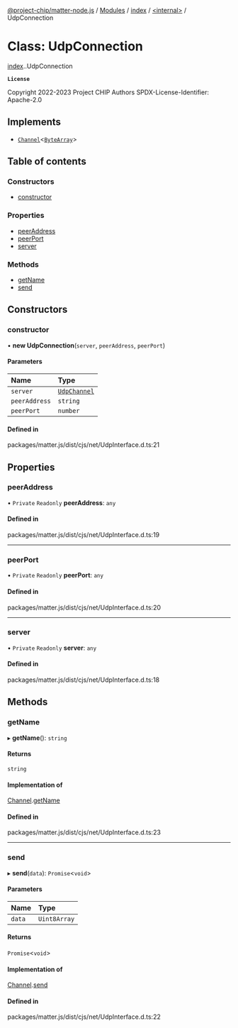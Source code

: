 [@project-chip/matter-node.js](../README.md) / [Modules](../modules.md) / [index](../modules/index.md) / [<internal\>](../modules/index._internal_.md) / UdpConnection

# Class: UdpConnection

[index](../modules/index.md).[<internal>](../modules/index._internal_.md).UdpConnection

**`License`**

Copyright 2022-2023 Project CHIP Authors
SPDX-License-Identifier: Apache-2.0

## Implements

- [`Channel`](../interfaces/net.Channel.md)<[`ByteArray`](../modules/util.md#bytearray-1)\>

## Table of contents

### Constructors

- [constructor](index._internal_.UdpConnection.md#constructor)

### Properties

- [peerAddress](index._internal_.UdpConnection.md#peeraddress)
- [peerPort](index._internal_.UdpConnection.md#peerport)
- [server](index._internal_.UdpConnection.md#server)

### Methods

- [getName](index._internal_.UdpConnection.md#getname)
- [send](index._internal_.UdpConnection.md#send)

## Constructors

### constructor

• **new UdpConnection**(`server`, `peerAddress`, `peerPort`)

#### Parameters

| Name | Type |
| :------ | :------ |
| `server` | [`UdpChannel`](../interfaces/net.UdpChannel.md) |
| `peerAddress` | `string` |
| `peerPort` | `number` |

#### Defined in

packages/matter.js/dist/cjs/net/UdpInterface.d.ts:21

## Properties

### peerAddress

• `Private` `Readonly` **peerAddress**: `any`

#### Defined in

packages/matter.js/dist/cjs/net/UdpInterface.d.ts:19

___

### peerPort

• `Private` `Readonly` **peerPort**: `any`

#### Defined in

packages/matter.js/dist/cjs/net/UdpInterface.d.ts:20

___

### server

• `Private` `Readonly` **server**: `any`

#### Defined in

packages/matter.js/dist/cjs/net/UdpInterface.d.ts:18

## Methods

### getName

▸ **getName**(): `string`

#### Returns

`string`

#### Implementation of

[Channel](../interfaces/net.Channel.md).[getName](../interfaces/net.Channel.md#getname)

#### Defined in

packages/matter.js/dist/cjs/net/UdpInterface.d.ts:23

___

### send

▸ **send**(`data`): `Promise`<`void`\>

#### Parameters

| Name | Type |
| :------ | :------ |
| `data` | `Uint8Array` |

#### Returns

`Promise`<`void`\>

#### Implementation of

[Channel](../interfaces/net.Channel.md).[send](../interfaces/net.Channel.md#send)

#### Defined in

packages/matter.js/dist/cjs/net/UdpInterface.d.ts:22
